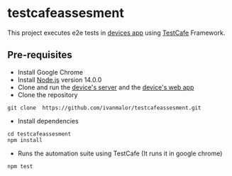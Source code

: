 # testcafeassesment
This project executes e2e tests in [devices app](https://github.com/Yastrenky/devices-clientapp )  using [TestCafe](https://testcafe.io/) Framework.

## Pre-requisites

- Install Google Chrome
- Install [Node.js](https://nodejs.org/en/) version 14.0.0
- Clone and run the [device's server](https://github.com/NinjaRMM/devicesTask_serverApp) and the [device's web app](https://github.com/Yastrenky/devices-clientapp)
- Clone the repository
```
git clone  https://github.com/ivanmalor/testcafeassesment.git
```
- Install dependencies
```
cd testcafeassesment
npm install
```
- Runs the automation suite using TestCafe (It runs it in google chrome)
```
npm test
```


